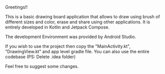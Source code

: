 Greetings!!

This is a basic drawing board application that allows to draw using brush of different sizes and color, erase and share using other applications.
It is entirely developed in Kotlin and Jetpack Compose.

The development Environment was provided by Android Studio.

If you wish to use the project then copy the "MainActivity.kt", "DrawingView.kt" and app level gradle file. You can also use the entire codebase (PS: Delete .idea folder)

Feel free to suggest some changes.
